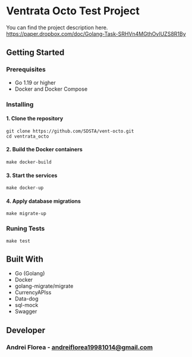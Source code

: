 # Ventrata Octo Test Project

You can find the project description here.
https://paper.dropbox.com/doc/Golang-Task-SRHVn4MGthOvIUZS8R1By

## Getting Started

### Prerequisites
- Go 1.19 or higher
- Docker and Docker Compose

### Installing

#### 1. Clone the repository
```
git clone https://github.com/SDSTA/vent-octo.git
cd ventrata_octo
```

#### 2. Build the Docker containers
```
make docker-build
```

#### 3. Start the services
```
make docker-up
```

#### 4. Apply database migrations
```
make migrate-up
```

### Runing Tests
```
make test
```

## Built With
- Go (Golang)
- Docker
- golang-migrate/migrate
- CurrencyAPIss
- Data-dog
- sql-mock
- Swagger

## Developer

### Andrei Florea - andreiflorea19981014@gmail.com
